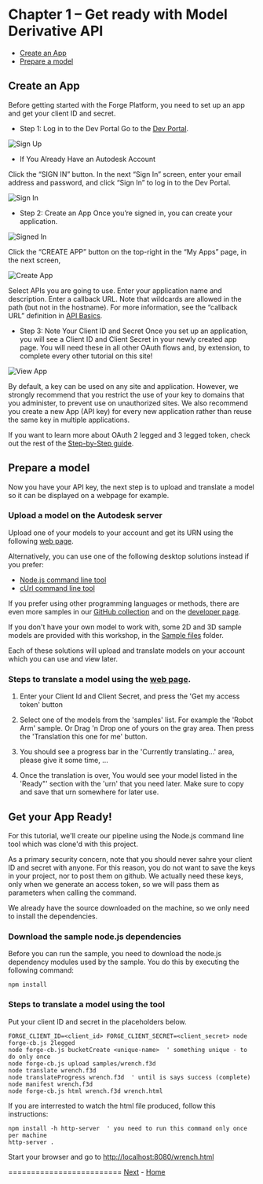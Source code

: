 <a name="Chapter1"></a>
# Chapter 1 – Get ready with Model Derivative API

- [Create an App](#CreateAnApp)
- [Prepare a model](#PrepareAModel)


<a name="CreateAnApp"></a>
## Create an App

Before getting started with the Forge Platform, you need to set up an app and get your client ID and secret.

* Step 1: Log in to the Dev Portal
Go to the [Dev Portal](https://developer.autodesk.com/).

![Sign Up](../img/signup.png)

* If You Already Have an Autodesk Account

Click the “SIGN IN” button.
In the next “Sign In” screen, enter your email address and password, and click “Sign In” to log in to the Dev Portal.

![Sign In](../img/signin.png)

* Step 2: Create an App
Once you’re signed in, you can create your application.

![Signed In](../img/signed-in.png)

Click the “CREATE APP” button on the top-right in the “My Apps” page, in the next screen,

![Create App](../img/create-app.png)

Select APIs you are going to use.
Enter your application name and description.
Enter a callback URL. Note that wildcards are allowed in the path (but not in the hostname). For more information, see the “callback URL” definition in [API Basics](https://developer.autodesk.com/en/docs/oauth/v2/overview/basics).

* Step 3: Note Your Client ID and Secret
Once you set up an application, you will see a Client ID and Client Secret in your newly created app page. You will need these in all other OAuth flows and, by extension, to complete every other tutorial on this site!

![View App](../img/view-app.png)

By default, a key can be used on any site and application. However, we strongly recommend that you restrict the use of your key to domains that you administer, to prevent
use on unauthorized sites. We also recommend you create a new App (API key) for every new application rather than reuse the same key in multiple applications.

If you want to learn more about OAuth 2 legged and 3 legged token, check out the rest of the [Step-by-Step guide](https://developer.autodesk.com/en/docs/oauth/v2/tutorials/).


<a name="PrepareAModel"></a>
## Prepare a model

Now you have your API key, the next step is to upload and translate a model so it can be displayed on a webpage for example.


### Upload a model on the Autodesk server

Upload one of your models to your account and get its URN using the following [web page](http://models.autodesk.io).

Alternatively, you can use one of the following desktop solutions instead if you prefer:

- [Node.js command line tool](https://github.com/Autodesk-Forge/forge.commandline-nodejs)
- [cUrl command line tool](https://github.com/Autodesk-Forge/forge.commandline-curl)

If you prefer using other programming languages or methods, there are even more samples in our
[GitHub collection](https://github.com/Developer-Autodesk)
and on the [developer page](http://developer-autodesk.github.io).

If you don't have your own model to work with, some 2D and 3D sample models are provided with this workshop, in the
[Sample files](
https://github.com/cyrillef/MIT-ARVR-Hackathon-Workshop/tree/master/Sample%20files) folder.

Each of these solutions will upload and translate models on your account which you can use and view later.


### Steps to translate a model using the [web page](http://models.autodesk.io).

1. Enter your Client Id and Client Secret, and press the 'Get my access token' button

2. Select one of the models from the 'samples' list. For example the 'Robot Arm' sample. Or Drag 'n Drop one of yours on the gray area. Then press the 'Translation this one for me' button.

3. You should see a progress bar in the 'Currently translating...' area, please give it some time, ...

4. Once the translation is over, You would see your model listed in the 'Ready"' section with the 'urn' that you need later. Make sure to copy and save that urn somewhere for later use.


<a name="CreateYourApp"></a>
## Get your App Ready!

For this tutorial, we'll create our pipeline using the Node.js command line tool which was clone'd with this project.

As a primary security concern, note that you should never sahre your client ID and secret with anyone. For this reason,
you do not want to save the keys in your project, nor to post them on github. We actually need these keys, only when we
generate an access token, so we will pass them as parameters when calling the command.

We already have the source downloaded on the machine, so we only need to install the dependencies.


### Download the sample node.js dependencies

Before you can run the sample, you need to download the node.js dependency modules used by the sample. You do this by executing the following command:
```
npm install
```

### Steps to translate a model using the tool

Put your client ID and secret in the placeholders below.

```
FORGE_CLIENT_ID=<client_id> FORGE_CLIENT_SECRET=<client_secret> node forge-cb.js 2legged
node forge-cb.js bucketCreate <unique-name>  ' something unique - to do only once
node forge-cb.js upload samples/wrench.f3d
node translate wrench.f3d
node translateProgress wrench.f3d  ' until is says success (complete)
node manifest wrench.f3d
node forge-cb.js html wrench.f3d wrench.html
```

If you are interrested to watch the html file produced, follow this instructions:

```
npm install -h http-server  ' you need to run this command only once per machine
http-server .
```

Start your browser and go to [http://localhost:8080/wrench.html](http://localhost:8080/wrench.html)


=========================
[Next](chapter-2.md#Chapter2) -
[Home](../README.md)
